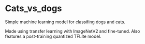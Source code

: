 # Cats_vs_dogs
Simple machine learning model for classifing dogs and cats.

Made using transfer learning with ImageNetV2 and fine-tuned.
Also features a post-training quantized TFLite model.

